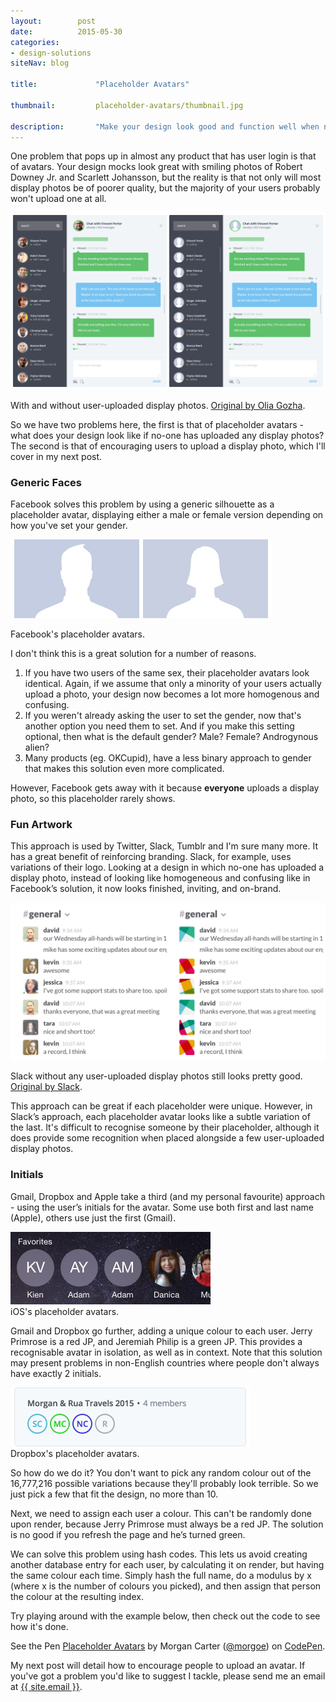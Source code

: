 ```yaml
---
layout:        post
date:          2015-05-30
categories:    
- design-solutions
siteNav: blog

title:             "Placeholder Avatars"

thumbnail:         placeholder-avatars/thumbnail.jpg

description:       "Make your design look good and function well when none of your users have uploaded avatars."
---
```


One problem that pops up in almost any product that has user login is that of avatars. Your design mocks look great with smiling photos of Robert Downey Jr. and Scarlett Johansson, but the reality is that not only will most display photos be of poorer quality, but the majority of your users probably won't upload one at all. 

![Before and After][before-after]
<figcaption>With and without user-uploaded display photos. <a href="https://dribbble.com/shots/1818748-Appon-Chat-Widget" target="_blank">Original by Olia Gozha</a>.</figcaption>

So we have two problems here, the first is that of placeholder avatars - what does your design look like if no-one has uploaded any display photos? The second is that of encouraging users to upload a display photo, which I'll cover in my next post. 

### Generic Faces
Facebook solves this problem by using a generic silhouette as a placeholder avatar, displaying either a male or female version depending on how you've set your gender.

![Generic Silhouettes][silhouettes]
<figcaption>Facebook's placeholder avatars.</figcaption>

I don't think this is a great solution for a number of reasons. 

1. If you have two users of the same sex, their placeholder avatars look identical. Again, if we assume that only a minority of your users actually upload a photo, your design now becomes a lot more homogenous and confusing. 
2. If you weren't already asking the user to set the gender, now that's another option you need them to set. And if you make this setting optional, then what is the default gender? Male? Female? Androgynous alien?
3. Many products (eg. OKCupid), have a less binary approach to gender that makes this solution even more complicated. 

However, Facebook gets away with it because **everyone** uploads a display photo, so this placeholder rarely shows.

### Fun Artwork
This approach is used by Twitter, Slack, Tumblr and I'm sure many more. It has a great benefit of reinforcing branding. Slack, for example, uses variations of their logo. Looking at a design in which no-one has uploaded a display photo, instead of looking like homogeneous and confusing like in Facebook’s solution, it now looks finished, inviting, and on-brand.

![Slack Before and After][slack]
<figcaption>Slack without any user-uploaded display photos still looks pretty good. <a href="https://slack.com/is/team-communication" target="_blank">Original by Slack</a>.</figcaption>

This approach can be great if each placeholder were unique. However, in Slack’s approach, each placeholder avatar looks like a subtle variation of the last. It's difficult to recognise someone by their placeholder, although it does provide some recognition when placed alongside a few user-uploaded display photos.

### Initials
Gmail, Dropbox and Apple take a third (and my personal favourite) approach - using the user’s initials for the avatar. Some use both first and last name (Apple), others use just the first (Gmail). 

<img src="/assets/images/blog/placeholder-avatars/apple.jpg" width="320">
<figcaption>iOS's placeholder avatars.</figcaption>

Gmail and Dropbox go further, adding a unique colour to each user. Jerry Primrose is a red JP, and Jeremiah Philip is a green JP. This provides a recognisable avatar in isolation, as well as in context. Note that this solution may present problems in non-English countries where people don't always have exactly 2 initials.

<img src="/assets/images/blog/placeholder-avatars/dropbox.png" width="383">
<figcaption>Dropbox's placeholder avatars.</figcaption>

So how do we do it? You don't want to pick any random colour out of the 16,777,216 possible variations because they'll probably look terrible. So we just pick a few that fit the design, no more than 10.

Next, we need to assign each user a colour. This can't be randomly done upon render, because Jerry Primrose must always be a red JP. The solution is no good if you refresh the page and he’s turned green. 

We can solve this problem using hash codes. This lets us avoid creating another database entry for each user, by calculating it on render, but having the same colour each time. Simply hash the full name, do a modulus by x (where x is the number of colours you picked), and then assign that person the colour at the resulting index. 

Try playing around with the example below, then check out the code to see how it's done. 

<p data-height="268" data-theme-id="0" data-slug-hash="QbdQwY" data-default-tab="result" data-user="morgoe" class='codepen'>See the Pen <a href='http://codepen.io/morgoe/pen/QbdQwY/'>Placeholder Avatars</a> by Morgan Carter (<a href='http://codepen.io/morgoe'>@morgoe</a>) on <a href='http://codepen.io'>CodePen</a>.</p>
<script async src="//assets.codepen.io/assets/embed/ei.js"></script>

My next post will detail how to encourage people to upload an avatar. If you've got a problem you'd like to suggest I tackle, please send me an email at <a href="{{ site.email }}">{{ site.email }}</a>.


[before-after]: /assets/images/blog/placeholder-avatars/before-after.png
[silhouettes]: /assets/images/blog/placeholder-avatars/silhouettes.png
[slack]: /assets/images/blog/placeholder-avatars/slack.png
